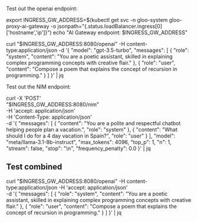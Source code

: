 Test out the openai endpoint:

export INGRESS_GW_ADDRESS=$(kubectl get svc -n gloo-system gloo-proxy-ai-gateway -o jsonpath="{.status.loadBalancer.ingress[0]['hostname','ip']}")
echo "AI Gateway endpoint: $INGRESS_GW_ADDRESS"

curl "$INGRESS_GW_ADDRESS:8080/openai" -H content-type:application/json  -d '{
  "model": "gpt-3.5-turbo",
  "messages": [
    {
      "role": "system",
      "content": "You are a poetic assistant, skilled in explaining complex programming concepts with creative flair."
    },
    {
      "role": "user",
      "content": "Compose a poem that explains the concept of recursion in programming."
    }
  ]
}' | jq



Test out the NIM endpoint:

curl -X 'POST' \
    "$INGRESS_GW_ADDRESS:8080/nim" \
    -H 'accept: application/json' \
    -H 'Content-Type: application/json' \
    -d '{
  "messages": [
    {
      "content": "You are a polite and respectful chatbot helping people plan a vacation.",
      "role": "system"
    },
    {
      "content": "What should I do for a 4 day vacation in Spain?",
      "role": "user"
    }
  ],
  "model": "meta/llama-3.1-8b-instruct",
  "max_tokens": 4096,
  "top_p": 1,
  "n": 1,
  "stream": false,
  "stop": "\n",
  "frequency_penalty": 0.0
}' | jq

## Test combined
curl "$INGRESS_GW_ADDRESS:8080/openai" -H content-type:application/json -H 'accept: application/json' \
 -d '{
  "messages": [
    {
      "role": "system",
      "content": "You are a poetic assistant, skilled in explaining complex programming concepts with creative flair."
    },
    {
      "role": "user",
      "content": "Compose a poem that explains the concept of recursion in programming."
    }
  ]
}' | jq
